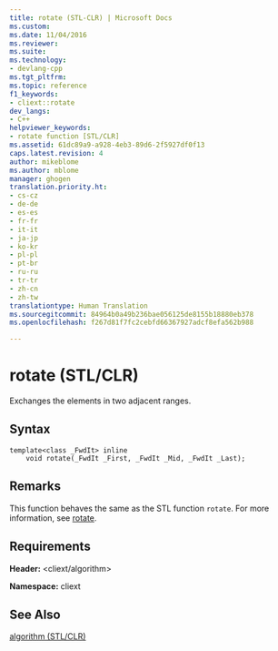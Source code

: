 ```yaml
---
title: rotate (STL-CLR) | Microsoft Docs
ms.custom: 
ms.date: 11/04/2016
ms.reviewer: 
ms.suite: 
ms.technology:
- devlang-cpp
ms.tgt_pltfrm: 
ms.topic: reference
f1_keywords:
- cliext::rotate
dev_langs:
- C++
helpviewer_keywords:
- rotate function [STL/CLR]
ms.assetid: 61dc89a9-a928-4eb3-89d6-2f5927df0f13
caps.latest.revision: 4
author: mikeblome
ms.author: mblome
manager: ghogen
translation.priority.ht:
- cs-cz
- de-de
- es-es
- fr-fr
- it-it
- ja-jp
- ko-kr
- pl-pl
- pt-br
- ru-ru
- tr-tr
- zh-cn
- zh-tw
translationtype: Human Translation
ms.sourcegitcommit: 84964b0a49b236bae056125de8155b18880eb378
ms.openlocfilehash: f267d81f7fc2cebfd66367927adcf8efa562b988

---
```

# rotate (STL/CLR)
Exchanges the elements in two adjacent ranges.  
  
## Syntax  
  
```  
template<class _FwdIt> inline  
    void rotate(_FwdIt _First, _FwdIt _Mid, _FwdIt _Last);  
```  
  
## Remarks  
 This function behaves the same as the STL function `rotate`. For more information, see [rotate](http://msdn.microsoft.com/Library/dacfa67d-4139-45a5-8265-2e2187231392).  
  
## Requirements  
 **Header:** \<cliext/algorithm>  
  
 **Namespace:** cliext  
  
## See Also  
 [algorithm (STL/CLR)](../dotnet/algorithm-stl-clr.md)


<!--HONumber=Jan17_HO1-->


